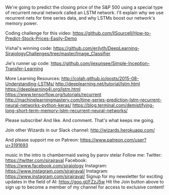 We're going to predict the closing price of the S&P 500 using a special type of recurrent neural network called an LSTM network. I'll explain why we use recurrent nets for time series data, and why LSTMs boost our network's memory power. 

Coding challenge for this video:
https://github.com/llSourcell/How-to-Predict-Stock-Prices-Easily-Demo

Vishal's winning code:
https://github.com/erilyth/DeepLearning-SirajologyChallenges/tree/master/Image_Classifier

Jie's runner up code:
https://github.com/jiexunsee/Simple-Inception-Transfer-Learning

More Learning Resources:
http://colah.github.io/posts/2015-08-Understanding-LSTMs/
http://deeplearning.net/tutorial/lstm.html
https://deeplearning4j.org/lstm.html
https://www.tensorflow.org/tutorials/recurrent
http://machinelearningmastery.com/time-series-prediction-lstm-recurrent-neural-networks-python-keras/
https://blog.terminal.com/demistifying-long-short-term-memory-lstm-recurrent-neural-networks/

Please subscribe! And like. And comment. That's what keeps me going. 

Join other Wizards in our Slack channel:
http://wizards.herokuapp.com/

And please support me on Patreon:
https://www.patreon.com/user?u=3191693

music in the intro is chambermaid swing by parov stelar
Follow me:
Twitter: https://twitter.com/sirajraval
Facebook: https://www.facebook.com/sirajology Instagram: https://www.instagram.com/sirajraval/ Instagram: https://www.instagram.com/sirajraval/ 
Signup for my newsletter for exciting updates in the field of AI:
https://goo.gl/FZzJ5w
Hit the Join button above to sign up to become a member of my channel for access to exclusive content!